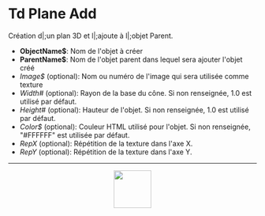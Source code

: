 # Td Plane Add
Création d|;un plan 3D et l|;ajoute à l|;objet Parent.
- **ObjectName&dollar;**: Nom de l'objet à créer
- **ParentName&dollar;**: Nom de l'objet parent dans lequel sera ajouter l'objet créé
- _Image&dollar;_ (optional): Nom ou numéro de l'image qui sera utilisée comme texture
- _Width#_ (optional): Rayon de la base du cône. Si non renseignée, 1.0 est utilisé par défaut.
- _Height#_ (optional): Hauteur de l'objet. Si non renseignée, 1.0 est utilisé par défaut.
- _Color&dollar;_ (optional): Couleur HTML utilisé pour l'objet. Si non renseignée, "#FFFFFF" est utilisée par défaut.
- _RepX_ (optional): Répétition de la texture dans l'axe X.
- _RepY_ (optional): Répétition de la texture dans l'axe Y.
---
<p align="center"><img valign="middle" width="76px" src="https://drive.google.com/uc?export=view&id=1c2KO0LJpvMS9X9CAGV6dOfciR7OWhdKA" /></p>